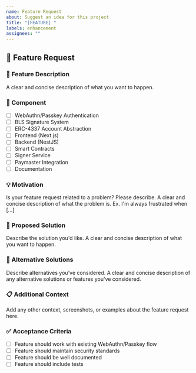 ```yaml
---
name: Feature Request
about: Suggest an idea for this project
title: "[FEATURE] "
labels: enhancement
assignees: ""
---
```


## 🚀 Feature Request

### 📝 Feature Description

A clear and concise description of what you want to happen.

### 🔧 Component

- [ ] WebAuthn/Passkey Authentication
- [ ] BLS Signature System
- [ ] ERC-4337 Account Abstraction
- [ ] Frontend (Next.js)
- [ ] Backend (NestJS)
- [ ] Smart Contracts
- [ ] Signer Service
- [ ] Paymaster Integration
- [ ] Documentation

### 💡 Motivation

Is your feature request related to a problem? Please describe. A clear and
concise description of what the problem is. Ex. I'm always frustrated when [...]

### 🎯 Proposed Solution

Describe the solution you'd like. A clear and concise description of what you
want to happen.

### 🔄 Alternative Solutions

Describe alternatives you've considered. A clear and concise description of any
alternative solutions or features you've considered.

### 📋 Additional Context

Add any other context, screenshots, or examples about the feature request here.

### ✅ Acceptance Criteria

- [ ] Feature should work with existing WebAuthn/Passkey flow
- [ ] Feature should maintain security standards
- [ ] Feature should be well documented
- [ ] Feature should include tests
